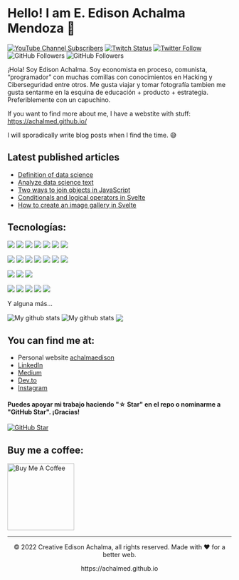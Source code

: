 
<!--
**achalmed/achalmed** is a ✨ _special_ ✨ repository because its `README.md` (this file) appears on your GitHub profile.

Here are some ideas to get you started:

- 🔭 I’m currently working on ...
- 🌱 I’m currently learning ...
- 👯 I’m looking to collaborate on ...
- 🤔 I’m looking for help with ...
- 💬 Ask me about ...
- 📫 How to reach me: ...
- 😄 Pronouns: ...
- ⚡ Fun fact: ...
-->
# Hello! I am E. Edison Achalma Mendoza 👋
[![YouTube Channel Subscribers](https://img.shields.io/youtube/channel/subscribers/UCQmDANK_J7UcHUd31lGAUjw?style=social)](https://www.youtube.com/channel/UCQmDANK_J7UcHUd31lGAUjw)
[![Twitch Status](https://img.shields.io/twitch/status/achalmaedison?style=social)](https://www.twitch.tv/achalmaedison)
[![Twitter Follow](https://img.shields.io/twitter/follow/achalmaedison?style=social)](https://twitter.com/achalmaedison)
![GitHub Followers](https://img.shields.io/github/followers/achalmed?style=social)
![GitHub Followers](https://img.shields.io/github/stars/achalmed?style=social)

¡Hola! Soy Edison Achalma. Soy economista en proceso, comunista, “programador” con muchas comillas con conocimientos en Hacking y Ciberseguridad entre otros. Me gusta viajar y tomar fotografía tambien me gusta sentarme en la esquina de educación + producto + estrategia. Preferiblemente con un capuchino.

If you want to find more about me, I have a webstite with stuff: https://achalmed.github.io/

I will sporadically write blog posts when I find the time. 😅

## Latest published articles

- [Definition of data science](https://dev.to/achalmaedison/01-defining-data-science-4n0m)
- [Analyze data science text](https://dev.to/achalmaedison/ejemplo-01-55cc)
- [Two ways to join objects in JavaScript]()
- [Conditionals and logical operators in Svelte]()
- [How to create an image gallery in Svelte]()

## Tecnologías:
<p>
  <img src="https://img.shields.io/badge/Python-3776AB?style=for-the-badge&logo=python&logoColor=white" />
  <img src="https://img.shields.io/badge/HTML5-E34F26?style=for-the-badge&logo=html5&logoColor=white" />
  <img src="https://img.shields.io/badge/CSS3-1572B6?style=for-the-badge&logo=css3&logoColor=white" />
  <img src="https://img.shields.io/badge/JavaScript-323330?style=for-the-badge&logo=javascript&logoColor=F7DF1E" />
  <img src="https://img.shields.io/badge/TypeScript-007ACC?style=for-the-badge&logo=typescript&logoColor=white" />
  <img src="https://img.shields.io/badge/PHP-777BB4?style=for-the-badge&logo=php&logoColor=white" />
  <img src="https://img.shields.io/badge/json-5E5C5C?style=for-the-badge&logo=json&logoColor=white" />
</p>

<p>
  <img src="https://img.shields.io/badge/Node.js-339933?style=for-the-badge&logo=nodedotjs&logoColor=white" />
  <img src="https://img.shields.io/badge/React-20232A?style=for-the-badge&logo=react&logoColor=61DAFB" />
  <img src="https://img.shields.io/badge/Svelte-4A4A55?style=for-the-badge&logo=svelte&logoColor=FF3E00" />
  <img src="https://img.shields.io/badge/Vue.js-35495E?style=for-the-badge&logo=vuedotjs&logoColor=4FC08D" />
  <img src="https://img.shields.io/badge/Bootstrap-563D7C?style=for-the-badge&logo=bootstrap&logoColor=white" />
  <img src="https://img.shields.io/badge/jQuery-0769AD?style=for-the-badge&logo=jquery&logoColor=white" />
  <img src="https://img.shields.io/badge/Django-092E20?style=for-the-badge&logo=django&logoColor=white" />
</p>

<p>
  <img src="https://img.shields.io/badge/MySQL-00000F?style=for-the-badge&logo=mysql&logoColor=white" />
  <img src="https://img.shields.io/badge/PostgreSQL-316192?style=for-the-badge&logo=postgresql&logoColor=white" />
  <img src="https://img.shields.io/badge/MongoDB-4EA94B?style=for-the-badge&logo=mongodb&logoColor=white" />
</p>

<p>
  <img src="https://img.shields.io/badge/Visual_Studio_Code-0078D4?style=for-the-badge&logo=visual%20studio%20code&logoColor=white" />
  <img src="https://img.shields.io/badge/Visual_Studio-5C2D91?style=for-the-badge&logo=visual%20studio&logoColor=white" />
  <img src="https://img.shields.io/badge/Atom-66595C?style=for-the-badge&logo=Atom&logoColor=white" />
  <img src="https://img.shields.io/badge/Eclipse-2C2255?style=for-the-badge&logo=eclipse&logoColor=white" />
  <img src="https://img.shields.io/badge/sublime_text-%23575757.svg?&style=for-the-badge&logo=sublime-text&logoColor=important" />
</p>

Y alguna más...

<img align="center" src="https://github-readme-streak-stats.herokuapp.com?user=achalmed&theme=vue-dark&hide_border=true&date_format=M%20j%5B%2C%20Y%5D" alt="My github stats" />

<img align="center" src="https://github-readme-stats.vercel.app/api?username=achalmed&show_icons=true&include_all_commits=true&theme=cobalt&hide_border=true" alt="My github stats" /> 

<img align="center" src="https://github-readme-stats.vercel.app/api/top-langs/?username=achalmed&layout=compact&theme=cobalt&hide_border=true" />

## You can find me at:

- Personal website [achalmaedison](https://achalmed.github.io/)
- [LinkedIn](https://www.linkedin.com/in/achalmaedison/)
- [Medium](https://medium.com/@achalmaedison)
- [Dev.to](https://dev.to/achalmaedison)
- [Instagram](https://www.instagram.com/achalmaedison/)

#### Puedes apoyar mi trabajo haciendo "☆ Star" en el repo o nominarme a "GitHub Star". ¡Gracias!

[![GitHub Star](https://img.shields.io/badge/GitHub-Nominar_a_star-yellow?style=for-the-badge&logo=github&logoColor=white&labelColor=101010)](https://stars.github.com/nominate/)


## Buy me a coffee:
<a href="https://www.buymeacoffee.com/achalmaedison" target="_blank"><img src="https://cdn.buymeacoffee.com/buttons/v2/default-red.png" alt="Buy Me A Coffee" width="150" ></a>


---
<p align="center"> © 2022 Creative Edison Achalma, all rights reserved. Made with ❤️ for a better web. </p>
<p align="center">
https://achalmed.github.io
</p>
